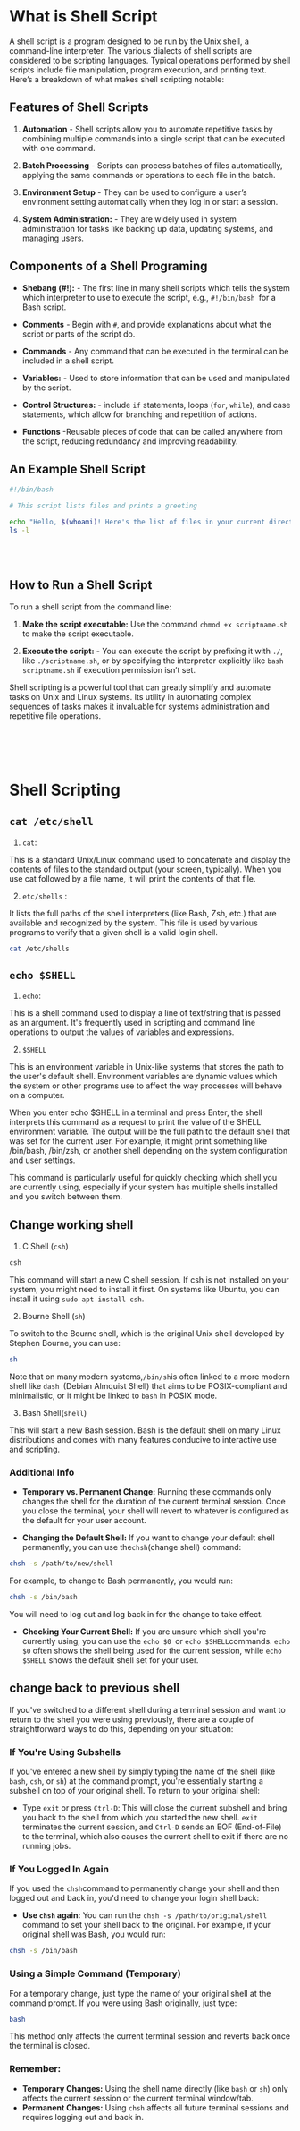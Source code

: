 # What is Shell Script

A shell script is a program designed to be run by the Unix shell, a command-line interpreter. The various dialects of shell scripts are considered to be scripting languages. Typical operations performed by shell scripts include file manipulation, program execution, and printing text. Here’s a breakdown of what makes shell scripting notable:

## Features of Shell Scripts

1. **Automation** -
   Shell scripts allow you to automate repetitive tasks by combining multiple commands into a single script that can be executed with one command.

2. **Batch Processing** -
   Scripts can process batches of files automatically, applying the same commands or operations to each file in the batch.

3. **Environment Setup** -
   They can be used to configure a user’s environment setting automatically when they log in or start a session.

4. **System Administration:** - They are widely used in system administration for tasks like backing up data, updating systems, and managing users.
   <br>

## Components of a Shell Programing

- **Shebang (#!):** - The first line in many shell scripts which tells the system which interpreter to use to execute the script, e.g., `#!/bin/bash `for a Bash script.

- **Comments** - Begin with `#`, and provide explanations about what the script or parts of the script do.

- **Commands** - Any command that can be executed in the terminal can be included in a shell script.

- **Variables:** - Used to store information that can be used and manipulated by the script.

- **Control Structures:** - include `if` statements, loops (`for`, `while`), and case statements, which allow for branching and repetition of actions.

- **Functions** -Reusable pieces of code that can be called anywhere from the script, reducing redundancy and improving readability.

## An Example Shell Script

```bash
#!/bin/bash

# This script lists files and prints a greeting

echo "Hello, $(whoami)! Here's the list of files in your current directory:"
ls -l

```

<br>
<br>

## How to Run a Shell Script

To run a shell script from the command line:

1. **Make the script executable:** Use the command `chmod +x scriptname.sh` to make the script executable.

2. **Execute the script:** - You can execute the script by prefixing it with `./`, like `./scriptname.sh`, or by specifying the interpreter explicitly like `bash scriptname.sh` if execution permission isn’t set.

Shell scripting is a powerful tool that can greatly simplify and automate tasks on Unix and Linux systems. Its utility in automating complex sequences of tasks makes it invaluable for systems administration and repetitive file operations.
<br>
<br>
<br>
<br>
<br>

# Shell Scripting

## `cat /etc/shell`

1. `cat`:

This is a standard Unix/Linux command used to concatenate and display the contents of files to the standard output (your screen, typically). When you use cat followed by a file name, it will print the contents of that file.

2. `etc/shells` :

It lists the full paths of the shell interpreters (like Bash, Zsh, etc.) that are available and recognized by the system. This file is used by various programs to verify that a given shell is a valid login shell.

```bash
cat /etc/shells
```

## `echo $SHELL`

1. `echo`:

This is a shell command used to display a line of text/string that is passed as an argument. It's frequently used in scripting and command line operations to output the values of variables and expressions.

2. `$SHELL`

This is an environment variable in Unix-like systems that stores the path to the user's default shell. Environment variables are dynamic values which the system or other programs use to affect the way processes will behave on a computer.

When you enter echo $SHELL in a terminal and press Enter, the shell interprets this command as a request to print the value of the SHELL environment variable. The output will be the full path to the default shell that was set for the current user. For example, it might print something like /bin/bash, /bin/zsh, or another shell depending on the system configuration and user settings.

This command is particularly useful for quickly checking which shell you are currently using, especially if your system has multiple shells installed and you switch between them.

## Change working shell

1. C Shell (`csh`)

```bash
csh
```

This command will start a new C shell session. If csh is not installed on your system, you might need to install it first. On systems like Ubuntu, you can install it using `sudo apt install csh`.

2. Bourne Shell (`sh`)

To switch to the Bourne shell, which is the original Unix shell developed by Stephen Bourne, you can use:

```bash
sh

```

Note that on many modern systems,`/bin/sh`is often linked to a more modern shell like `dash `(Debian Almquist Shell) that aims to be POSIX-compliant and minimalistic, or it might be linked to `bash` in POSIX mode.<br>

3. Bash Shell(`shell`)

This will start a new Bash session. Bash is the default shell on many Linux distributions and comes with many features conducive to interactive use and scripting.

### Additional Info

- **Temporary vs. Permanent Change:** Running these commands only changes the shell for the duration of the current terminal session. Once you close the terminal, your shell will revert to whatever is configured as the default for your user account.

- **Changing the Default Shell:** If you want to change your default shell permanently, you can use the`chsh`(change shell) command:

```bash
chsh -s /path/to/new/shell
```

For example, to change to Bash permanently, you would run:

```bash
chsh -s /bin/bash
```

You will need to log out and log back in for the change to take effect.

- **Checking Your Current Shell:** If you are unsure which shell you're currently using, you can use the `echo $0 `or `echo $SHELL`commands. `echo $0` often shows the shell being used for the current session, while `echo $SHELL` shows the default shell set for your user.

## change back to previous shell

If you've switched to a different shell during a terminal session and want to return to the shell you were using previously, there are a couple of straightforward ways to do this, depending on your situation:

### If You're Using Subshells

If you've entered a new shell by simply typing the name of the shell (like` bash`, `csh`, or `sh`) at the command prompt, you're essentially starting a subshell on top of your original shell. To return to your original shell:

- Type `exit` or press `Ctrl-D`: This will close the current subshell and bring you back to the shell from which you started the new shell. `exit` terminates the current session, and `Ctrl-D` sends an EOF (End-of-File) to the terminal, which also causes the current shell to exit if there are no running jobs.

### If You Logged In Again

If you used the `chsh`command to permanently change your shell and then logged out and back in, you'd need to change your login shell back:

- **Use `chsh` again:** You can run the `chsh -s /path/to/original/shell` command to set your shell back to the original. For example, if your original shell was Bash, you would run:

```bash
chsh -s /bin/bash
```

### Using a Simple Command (Temporary)

For a temporary change, just type the name of your original shell at the command prompt. If you were using Bash originally, just type:

```bash
bash
```

This method only affects the current terminal session and reverts back once the terminal is closed.

### Remember:

- **Temporary Changes:** Using the shell name directly (like `bash` or `sh`) only affects the current session or the current terminal window/tab.
- **Permanent Changes:** Using `chsh` affects all future terminal sessions and requires logging out and back in.

<br>
<br>
<br>
<br>
<br>

## What is Shell Script?

- A command<br>

  - Utilities coming with OS<br>
  - Is used to do a particular task

- A programe<br>
  - Sequence of commands called as shell script<br>
  - Can be read/write by a text editor
  - Can be developed by using programming techniques
